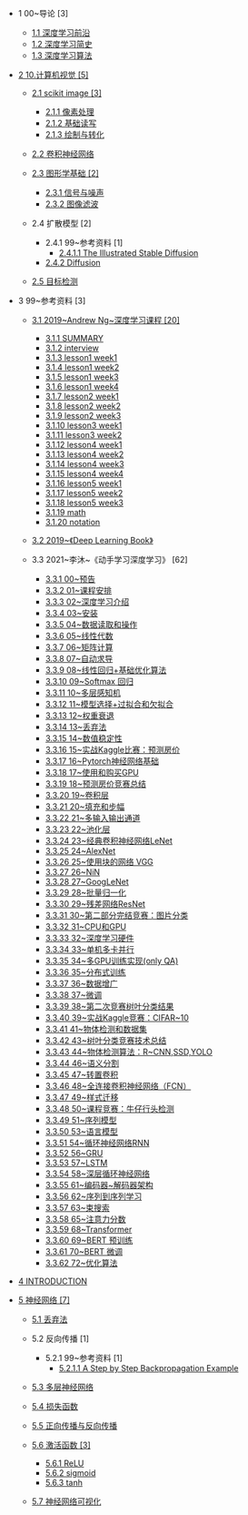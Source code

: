   - 1 00~导论 [3]
    - [1.1 深度学习前沿](/00~导论/深度学习前沿.md)
    - [1.2 深度学习简史](/00~导论/深度学习简史.md)
    - [1.3 深度学习算法](/00~导论/深度学习算法.md)
  - [2 10.计算机视觉 [5]](/10.计算机视觉/README.md)
    - [2.1 scikit image [3]](/10.计算机视觉/scikit-image/README.md)
      - [2.1.1 像素处理](/10.计算机视觉/scikit-image/像素处理.md)
      - [2.1.2 基础读写](/10.计算机视觉/scikit-image/基础读写.md)
      - [2.1.3 绘制与转化](/10.计算机视觉/scikit-image/绘制与转化.md)
    - [2.2 卷积神经网络](/10.计算机视觉/卷积神经网络/README.md)
      
    - [2.3 图形学基础 [2]](/10.计算机视觉/图形学基础/README.md)
      - [2.3.1 信号与噪声](/10.计算机视觉/图形学基础/信号与噪声.md)
      - [2.3.2 图像滤波](/10.计算机视觉/图形学基础/图像滤波.md)
    - 2.4 扩散模型 [2]
      - 2.4.1 99~参考资料 [1]
        - [2.4.1.1 The Illustrated Stable Diffusion](/10.计算机视觉/扩散模型/99~参考资料/2022-The%20Illustrated%20Stable%20Diffusion.md)
      - [2.4.2 Diffusion](/10.计算机视觉/扩散模型/Diffusion/README.md)
        
    - [2.5 目标检测](/10.计算机视觉/目标检测/README.md)
      
  - 3 99~参考资料 [3]
    - [3.1 2019~Andrew Ng~深度学习课程 [20]](/99~参考资料/2019~Andrew%20Ng~深度学习课程/README.md)
      - [3.1.1 SUMMARY](/99~参考资料/2019~Andrew%20Ng~深度学习课程/SUMMARY.md)
      - [3.1.2 interview](/99~参考资料/2019~Andrew%20Ng~深度学习课程/interview.md)
      - [3.1.3 lesson1 week1](/99~参考资料/2019~Andrew%20Ng~深度学习课程/lesson1-week1.md)
      - [3.1.4 lesson1 week2](/99~参考资料/2019~Andrew%20Ng~深度学习课程/lesson1-week2.md)
      - [3.1.5 lesson1 week3](/99~参考资料/2019~Andrew%20Ng~深度学习课程/lesson1-week3.md)
      - [3.1.6 lesson1 week4](/99~参考资料/2019~Andrew%20Ng~深度学习课程/lesson1-week4.md)
      - [3.1.7 lesson2 week1](/99~参考资料/2019~Andrew%20Ng~深度学习课程/lesson2-week1.md)
      - [3.1.8 lesson2 week2](/99~参考资料/2019~Andrew%20Ng~深度学习课程/lesson2-week2.md)
      - [3.1.9 lesson2 week3](/99~参考资料/2019~Andrew%20Ng~深度学习课程/lesson2-week3.md)
      - [3.1.10 lesson3 week1](/99~参考资料/2019~Andrew%20Ng~深度学习课程/lesson3-week1.md)
      - [3.1.11 lesson3 week2](/99~参考资料/2019~Andrew%20Ng~深度学习课程/lesson3-week2.md)
      - [3.1.12 lesson4 week1](/99~参考资料/2019~Andrew%20Ng~深度学习课程/lesson4-week1.md)
      - [3.1.13 lesson4 week2](/99~参考资料/2019~Andrew%20Ng~深度学习课程/lesson4-week2.md)
      - [3.1.14 lesson4 week3](/99~参考资料/2019~Andrew%20Ng~深度学习课程/lesson4-week3.md)
      - [3.1.15 lesson4 week4](/99~参考资料/2019~Andrew%20Ng~深度学习课程/lesson4-week4.md)
      - [3.1.16 lesson5 week1](/99~参考资料/2019~Andrew%20Ng~深度学习课程/lesson5-week1.md)
      - [3.1.17 lesson5 week2](/99~参考资料/2019~Andrew%20Ng~深度学习课程/lesson5-week2.md)
      - [3.1.18 lesson5 week3](/99~参考资料/2019~Andrew%20Ng~深度学习课程/lesson5-week3.md)
      - [3.1.19 math](/99~参考资料/2019~Andrew%20Ng~深度学习课程/math.md)
      - [3.1.20 notation](/99~参考资料/2019~Andrew%20Ng~深度学习课程/notation.md)
    - [3.2 2019~《Deep Learning Book》](/99~参考资料/2019~《Deep%20Learning%20Book》/README.md)
      
    - 3.3 2021~李沐~《动手学习深度学习》 [62]
      - [3.3.1 00~预告](/99~参考资料/2021~李沐~《动手学习深度学习》/00~预告.md)
      - [3.3.2 01~课程安排](/99~参考资料/2021~李沐~《动手学习深度学习》/01~课程安排.md)
      - [3.3.3 02~深度学习介绍](/99~参考资料/2021~李沐~《动手学习深度学习》/02~深度学习介绍.md)
      - [3.3.4 03~安装](/99~参考资料/2021~李沐~《动手学习深度学习》/03~安装.md)
      - [3.3.5 04~数据读取和操作](/99~参考资料/2021~李沐~《动手学习深度学习》/04~数据读取和操作.md)
      - [3.3.6 05~线性代数](/99~参考资料/2021~李沐~《动手学习深度学习》/05~线性代数.md)
      - [3.3.7 06~矩阵计算](/99~参考资料/2021~李沐~《动手学习深度学习》/06~矩阵计算.md)
      - [3.3.8 07~自动求导](/99~参考资料/2021~李沐~《动手学习深度学习》/07~自动求导.md)
      - [3.3.9 08~线性回归+基础优化算法](/99~参考资料/2021~李沐~《动手学习深度学习》/08~线性回归+基础优化算法.md)
      - [3.3.10 09~Softmax 回归](/99~参考资料/2021~李沐~《动手学习深度学习》/09~Softmax%20回归.md)
      - [3.3.11 10~多层感知机](/99~参考资料/2021~李沐~《动手学习深度学习》/10~多层感知机.md)
      - [3.3.12 11~模型选择+过拟合和欠拟合](/99~参考资料/2021~李沐~《动手学习深度学习》/11~模型选择+过拟合和欠拟合.md)
      - [3.3.13 12~权重衰退](/99~参考资料/2021~李沐~《动手学习深度学习》/12~权重衰退.md)
      - [3.3.14 13~丢弃法](/99~参考资料/2021~李沐~《动手学习深度学习》/13~丢弃法.md)
      - [3.3.15 14~数值稳定性](/99~参考资料/2021~李沐~《动手学习深度学习》/14~数值稳定性.md)
      - [3.3.16 15~实战Kaggle比赛：预测房价](/99~参考资料/2021~李沐~《动手学习深度学习》/15~实战Kaggle比赛：预测房价.md)
      - [3.3.17 16~Pytorch神经网络基础](/99~参考资料/2021~李沐~《动手学习深度学习》/16~Pytorch神经网络基础.md)
      - [3.3.18 17~使用和购买GPU](/99~参考资料/2021~李沐~《动手学习深度学习》/17~使用和购买GPU.md)
      - [3.3.19 18~预测房价竞赛总结](/99~参考资料/2021~李沐~《动手学习深度学习》/18~预测房价竞赛总结.md)
      - [3.3.20 19~卷积层](/99~参考资料/2021~李沐~《动手学习深度学习》/19~卷积层.md)
      - [3.3.21 20~填充和步幅](/99~参考资料/2021~李沐~《动手学习深度学习》/20~填充和步幅.md)
      - [3.3.22 21~多输入输出通道](/99~参考资料/2021~李沐~《动手学习深度学习》/21~多输入输出通道.md)
      - [3.3.23 22~池化层](/99~参考资料/2021~李沐~《动手学习深度学习》/22~池化层.md)
      - [3.3.24 23~经典卷积神经网络LeNet](/99~参考资料/2021~李沐~《动手学习深度学习》/23~经典卷积神经网络LeNet.md)
      - [3.3.25 24~AlexNet](/99~参考资料/2021~李沐~《动手学习深度学习》/24~AlexNet.md)
      - [3.3.26 25~使用块的网络 VGG](/99~参考资料/2021~李沐~《动手学习深度学习》/25~使用块的网络%20VGG.md)
      - [3.3.27 26~NiN](/99~参考资料/2021~李沐~《动手学习深度学习》/26~NiN.md)
      - [3.3.28 27~GoogLeNet](/99~参考资料/2021~李沐~《动手学习深度学习》/27~GoogLeNet.md)
      - [3.3.29 28~批量归一化](/99~参考资料/2021~李沐~《动手学习深度学习》/28~批量归一化.md)
      - [3.3.30 29~残差网络ResNet](/99~参考资料/2021~李沐~《动手学习深度学习》/29~残差网络ResNet.md)
      - [3.3.31 30~第二部分完结竞赛：图片分类](/99~参考资料/2021~李沐~《动手学习深度学习》/30~第二部分完结竞赛：图片分类.md)
      - [3.3.32 31~CPU和GPU](/99~参考资料/2021~李沐~《动手学习深度学习》/31~CPU和GPU.md)
      - [3.3.33 32~深度学习硬件](/99~参考资料/2021~李沐~《动手学习深度学习》/32~深度学习硬件.md)
      - [3.3.34 33~单机多卡并行](/99~参考资料/2021~李沐~《动手学习深度学习》/33~单机多卡并行.md)
      - [3.3.35 34~多GPU训练实现(only QA)](/99~参考资料/2021~李沐~《动手学习深度学习》/34~多GPU训练实现(only%20QA).md)
      - [3.3.36 35~分布式训练](/99~参考资料/2021~李沐~《动手学习深度学习》/35~分布式训练.md)
      - [3.3.37 36~数据增广](/99~参考资料/2021~李沐~《动手学习深度学习》/36~数据增广.md)
      - [3.3.38 37~微调](/99~参考资料/2021~李沐~《动手学习深度学习》/37~微调.md)
      - [3.3.39 38~第二次竞赛树叶分类结果](/99~参考资料/2021~李沐~《动手学习深度学习》/38~第二次竞赛树叶分类结果.md)
      - [3.3.40 39~实战Kaggle竞赛：CIFAR~10](/99~参考资料/2021~李沐~《动手学习深度学习》/39~实战Kaggle竞赛：CIFAR~10.md)
      - [3.3.41 41~物体检测和数据集](/99~参考资料/2021~李沐~《动手学习深度学习》/41~物体检测和数据集.md)
      - [3.3.42 43~树叶分类竞赛技术总结](/99~参考资料/2021~李沐~《动手学习深度学习》/43~树叶分类竞赛技术总结.md)
      - [3.3.43 44~物体检测算法：R~CNN,SSD,YOLO](/99~参考资料/2021~李沐~《动手学习深度学习》/44~物体检测算法：R~CNN,SSD,YOLO.md)
      - [3.3.44 46~语义分割](/99~参考资料/2021~李沐~《动手学习深度学习》/46~语义分割.md)
      - [3.3.45 47~转置卷积](/99~参考资料/2021~李沐~《动手学习深度学习》/47~转置卷积.md)
      - [3.3.46 48~全连接卷积神经网络（FCN）](/99~参考资料/2021~李沐~《动手学习深度学习》/48~全连接卷积神经网络（FCN）.md)
      - [3.3.47 49~样式迁移](/99~参考资料/2021~李沐~《动手学习深度学习》/49~样式迁移.md)
      - [3.3.48 50~课程竞赛：牛仔行头检测](/99~参考资料/2021~李沐~《动手学习深度学习》/50~课程竞赛：牛仔行头检测.md)
      - [3.3.49 51~序列模型](/99~参考资料/2021~李沐~《动手学习深度学习》/51~序列模型.md)
      - [3.3.50 53~语言模型](/99~参考资料/2021~李沐~《动手学习深度学习》/53~语言模型.md)
      - [3.3.51 54~循环神经网络RNN](/99~参考资料/2021~李沐~《动手学习深度学习》/54~循环神经网络RNN.md)
      - [3.3.52 56~GRU](/99~参考资料/2021~李沐~《动手学习深度学习》/56~GRU.md)
      - [3.3.53 57~LSTM](/99~参考资料/2021~李沐~《动手学习深度学习》/57~LSTM.md)
      - [3.3.54 58~深层循环神经网络](/99~参考资料/2021~李沐~《动手学习深度学习》/58~深层循环神经网络.md)
      - [3.3.55 61~编码器~解码器架构](/99~参考资料/2021~李沐~《动手学习深度学习》/61~编码器~解码器架构.md)
      - [3.3.56 62~序列到序列学习](/99~参考资料/2021~李沐~《动手学习深度学习》/62~序列到序列学习.md)
      - [3.3.57 63~束搜索](/99~参考资料/2021~李沐~《动手学习深度学习》/63~束搜索.md)
      - [3.3.58 65~注意力分数](/99~参考资料/2021~李沐~《动手学习深度学习》/65~注意力分数.md)
      - [3.3.59 68~Transformer](/99~参考资料/2021~李沐~《动手学习深度学习》/68~Transformer.md)
      - [3.3.60 69~BERT 预训练](/99~参考资料/2021~李沐~《动手学习深度学习》/69~BERT%20预训练.md)
      - [3.3.61 70~BERT 微调](/99~参考资料/2021~李沐~《动手学习深度学习》/70~BERT%20微调.md)
      - [3.3.62 72~优化算法](/99~参考资料/2021~李沐~《动手学习深度学习》/72~优化算法.md)
  - [4 INTRODUCTION](/INTRODUCTION.md)
  - [5 神经网络 [7]](/神经网络/README.md)
    - [5.1 丢弃法](/神经网络/丢弃法.md)
    - 5.2 反向传播 [1]
      - 5.2.1 99~参考资料 [1]
        - [5.2.1.1 A Step by Step Backpropagation Example](/神经网络/反向传播/99~参考资料/A%20Step%20by%20Step%20Backpropagation%20Example.md)
    - [5.3 多层神经网络](/神经网络/多层神经网络.md)
    - [5.4 损失函数](/神经网络/损失函数/README.md)
      
    - [5.5 正向传播与反向传播](/神经网络/正向传播与反向传播.md)
    - [5.6 激活函数 [3]](/神经网络/激活函数/README.md)
      - [5.6.1 ReLU](/神经网络/激活函数/ReLU.md)
      - [5.6.2 sigmoid](/神经网络/激活函数/sigmoid.md)
      - [5.6.3 tanh](/神经网络/激活函数/tanh.md)
    - [5.7 神经网络可视化](/神经网络/神经网络可视化.md)